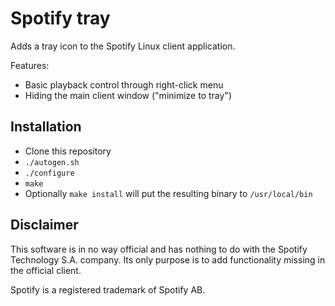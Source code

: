 Spotify tray
============

Adds a tray icon to the Spotify Linux client application.

Features:
* Basic playback control through right-click menu
* Hiding the main client window ("minimize to tray")

Installation
------------

* Clone this repository
* `./autogen.sh`
* `./configure`
* `make`
* Optionally `make install` will put the resulting binary to `/usr/local/bin`

Disclaimer
----------

This software is in no way official and has nothing to do with the Spotify Technology S.A. company.
Its only purpose is to add functionality missing in the official client.

Spotify is a registered trademark of Spotify AB.
